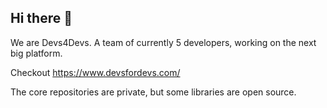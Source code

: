 ## Hi there 👋

We are Devs4Devs. A team of currently 5 developers, working on the next big platform.

Checkout https://www.devsfordevs.com/

The core repositories are private, but some libraries are open source.
